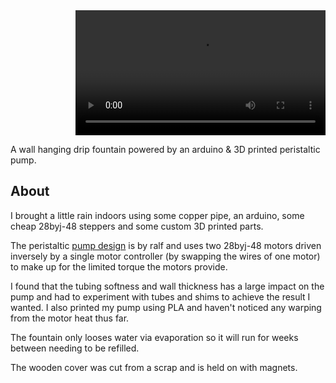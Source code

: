 <div align="right">
  <video src="https://github.com/davidhampgonsalves/Wall-Fountain/raw/main/wall-fountain.mp4" width="400" />
</div>

A wall hanging drip fountain powered by an arduino & 3D printed peristaltic pump.

## About
I brought a little rain indoors using some copper pipe, an arduino, some cheap 28byj-48 steppers and some custom 3D printed parts. 

The peristaltic [pump design](https://cults3d.com/en/3d-model/various/low-cost-peristaltic-pump) is by ralf and uses two 28byj-48 motors driven inversely by a single motor controller (by swapping the wires of one motor) to make up for the limited torque the motors provide. 

I found that the tubing softness and wall thickness has a large impact on the pump and had to experiment with tubes and shims to achieve the result I wanted. I also printed my pump using PLA and haven't noticed any warping from the motor heat thus far.

The fountain only looses water via evaporation so it will run for weeks between needing to be refilled.

The wooden cover was cut from a scrap and is held on with magnets. 